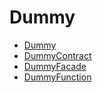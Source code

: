 # Dummy

<!-- START_INDEX -->
- [Dummy](./Dummy.sol/library.Dummy.md)
- [DummyContract](./DummyContract.sol/contract.DummyContract.md)
- [DummyFacade](./DummyFacade.sol/contract.DummyFacade.md)
- [DummyFunction](./DummyFunction.sol/contract.DummyFunction.md)
<!-- END_INDEX -->
